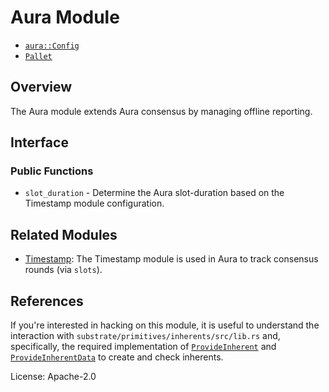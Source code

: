 # Aura Module

- [`aura::Config`](https://docs.rs/pallet-aura/latest/pallet_aura/pallet/trait.Config.html)
- [`Pallet`](https://docs.rs/pallet-aura/latest/pallet_aura/pallet/struct.Pallet.html)

## Overview

The Aura module extends Aura consensus by managing offline reporting.

## Interface

### Public Functions

- `slot_duration` - Determine the Aura slot-duration based on the Timestamp module configuration.

## Related Modules

- [Timestamp](https://docs.rs/pallet-timestamp/latest/pallet_timestamp/): The Timestamp module is used in Aura to track
consensus rounds (via `slots`).

## References

If you're interested in hacking on this module, it is useful to understand the interaction with
`substrate/primitives/inherents/src/lib.rs` and, specifically, the required implementation of
[`ProvideInherent`](https://docs.rs/sp-inherents/latest/sp_inherents/trait.ProvideInherent.html) and
[`ProvideInherentData`](https://docs.rs/sp-inherents/latest/sp_inherents/trait.ProvideInherentData.html) to create and check inherents.

License: Apache-2.0
